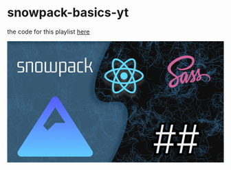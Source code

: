 # snowpack-basics-yt
the code for this playlist [here](https://youtube.com/playlist?list=PLM0LBHjz37LVpwbDVl3JTLxjwkG8G133y)

<img src="thumb.png">
